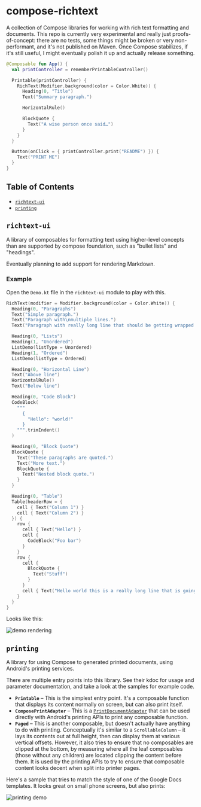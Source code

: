 # compose-richtext

A collection of Compose libraries for working with rich text formatting and documents. This repo
is currently very experimental and really just proofs-of-concept: there are no tests, some things
might be broken or very non-performant, and it's not published on Maven. Once Compose stabilizes, if
it's still useful, I might eventually polish it up and actually release something.

```kotlin
@Composable fun App() {
  val printController = rememberPrintableController()

  Printable(printController) {
    RichText(Modifier.background(color = Color.White)) {
      Heading(0, "Title")
      Text("Summary paragraph.")

      HorizontalRule()

      BlockQuote {
        Text("A wise person once said…")
      }
    }
  }

  Button(onClick = { printController.print("README") }) {
    Text("PRINT ME")
  }
}
```

## Table of Contents

* [`richtext-ui`](#richtext-ui)
* [`printing`](#printing)

## `richtext-ui`

A library of composables for formatting text using higher-level concepts than are supported by
compose foundation, such as "bullet lists" and "headings".

Eventually planning to add support for rendering Markdown.

### Example

Open the `Demo.kt` file in the `richtext-ui` module to play with this.

```kotlin
RichText(modifier = Modifier.background(color = Color.White)) {
  Heading(0, "Paragraphs")
  Text("Simple paragraph.")
  Text("Paragraph with\nmultiple lines.")
  Text("Paragraph with really long line that should be getting wrapped.")

  Heading(0, "Lists")
  Heading(1, "Unordered")
  ListDemo(listType = Unordered)
  Heading(1, "Ordered")
  ListDemo(listType = Ordered)

  Heading(0, "Horizontal Line")
  Text("Above line")
  HorizontalRule()
  Text("Below line")

  Heading(0, "Code Block")
  CodeBlock(
    """
      {
        "Hello": "world!"
      }
    """.trimIndent()
  )

  Heading(0, "Block Quote")
  BlockQuote {
    Text("These paragraphs are quoted.")
    Text("More text.")
    BlockQuote {
      Text("Nested block quote.")
    }
  }

  Heading(0, "Table")
  Table(headerRow = {
    cell { Text("Column 1") }
    cell { Text("Column 2") }
  }) {
    row {
      cell { Text("Hello") }
      cell {
        CodeBlock("Foo bar")
      }
    }
    row {
      cell {
        BlockQuote {
          Text("Stuff")
        }
      }
      cell { Text("Hello world this is a really long line that is going to wrap hopefully") }
    }
  }
}
```

Looks like this:

![demo rendering](.images/richtext-demo.png)

## `printing`

A library for using Compose to generated printed documents, using Android's printing services.

There are multiple entry points into this library. See their kdoc for usage and parameter
documentation, and take a look at the samples for example code.

* **`Printable`** – This is the simplest entry point. It's a composable function that displays its
  content normally on screen, but can also print itself.
* **`ComposePrintAdapter`** – This is a [`PrintDocumentAdapter`](https://developer.android.com/reference/android/print/PrintDocumentAdapter)
  that can be used directly with Android's printing APIs to print any composable function.
* **`Paged`** – This is another composable, but doesn't actually have anything to do with printing.
  Conceptually it's similar to a `ScrollableColumn` – it lays its contents out at full height, then
  can display them at various vertical offsets. However, it also tries to ensure that no composables
  are clipped at the bottom, by measuring where all the leaf composables (those without any
  children) are located clipping the content before them. It is used by the printing APIs to try to
  ensure that composable content looks decent when split into printer pages.

Here's a sample that tries to match the style of one of the Google Docs templates. It looks great
on small phone screens, but also prints:

![printing demo](.images/printing-demo.gif)
